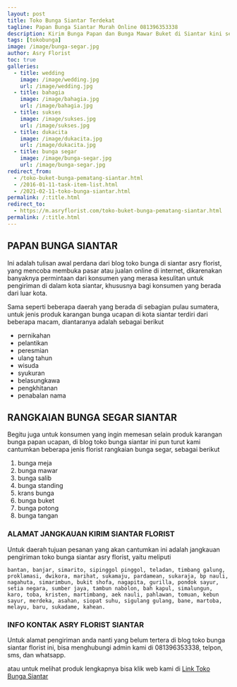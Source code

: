 ```yaml
---
layout: post
title: Toko Bunga Siantar Terdekat
tagline: Papan Bunga Siantar Murah Online 081396353338
description: Kirim Bunga Papan dan Bunga Mawar Buket di Siantar kini semakin mudah dan simpel karena hadirnya salah satu florist siantar terbaik.
tags: [tokobunga]
image: /image/bunga-segar.jpg
author: Asry Florist
toc: true
galleries:
  - title: wedding
    image: /image/wedding.jpg
    url: /image/wedding.jpg
  - title: bahagia
    image: /image/bahagia.jpg
    url: /image/bahagia.jpg
  - title: sukses
    image: /image/sukses.jpg
    url: /image/sukses.jpg
  - title: dukacita
    image: /image/dukacita.jpg
    url: /image/dukacita.jpg
  - title: bunga segar
    image: /image/bunga-segar.jpg
    url: /image/bunga-segar.jpg
redirect_from:
  - /toko-buket-bunga-pematang-siantar.html
  - /2016-01-11-task-item-list.html
  - /2021-02-11-toko-bunga-siantar.html
permalink: /:title.html
redirect_to:
  - https://m.asryflorist.com/toko-buket-bunga-pematang-siantar.html
permalink: /:title.html
---
```


## PAPAN BUNGA SIANTAR
Ini adalah tulisan awal perdana dari blog toko bunga di siantar asry florist, yang mencoba membuka pasar atau jualan online di internet, dikarenakan banyaknya permintaan dari
konsumen yang merasa kesulitan untuk pengiriman di dalam kota siantar, khususnya bagi konsumen yang berada dari luar kota.

Sama seperti beberapa daerah yang berada di sebagian pulau sumatera, untuk jenis produk karangan bunga ucapan di kota siantar terdiri dari beberapa macam, diantaranya
adalah sebagai berikut
- pernikahan
- pelantikan
- peresmian
- ulang tahun
- wisuda
- syukuran
- belasungkawa
- pengkhitanan
- penabalan nama

## RANGKAIAN BUNGA SEGAR SIANTAR

Begitu juga untuk konsumen yang ingin memesan selain produk karangan bunga papan ucapan, di blog toko bunga siantar ini pun turut kami cantumkan beberapa jenis florist rangkaian bunga segar, sebagai berikut
1. bunga meja
2. bunga mawar
3. bunga salib
4. bunga standing
5. krans bunga
6. bunga buket
7. bunga potong
8. bunga tangan

### ALAMAT JANGKAUAN KIRIM SIANTAR FLORIST

Untuk daerah tujuan pesanan yang akan cantumkan ini adalah jangkauan pengiriman toko bunga siantar asry florist, yaitu meliputi

```
bantan, banjar, simarito, sipinggol pinggol, teladan, timbang galung, proklamasi, dwikora, marihat, sukamaju, pardamean, sukaraja, bp nauli, nagahuta, simarimbun, bukit shofa, nagapita, gurilla, pondok sayur, setia negara, sumber jaya, tambun nabolon, bah kapul, simalungun, karo, toba, kristen, martimbang, aek nauli, pahlawan, tomuan, kebun sayur, merdeka, asahan, siopat suhu, sigulang gulang, bane, martoba, melayu, baru, sukadame, kahean.
```

### INFO KONTAK ASRY FLORIST SIANTAR

Untuk alamat pengiriman anda nanti yang belum tertera di blog toko bunga siantar florist ini, bisa menghubungi admin kami di 081396353338, telpon, sms, dan whatsapp.

atau untuk melihat produk lengkapnya bisa klik web kami di [Link Toko Bunga Siantar](https://www.tokobungaasryflorist.com/2013/02/toko-bunga-pematang-siantar-florist.html "toko bunga di siantar")
